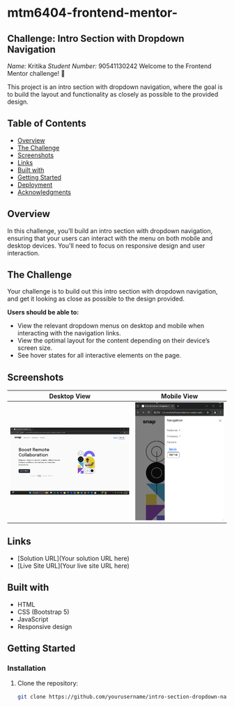 # mtm6404-frontend-mentor-
## Challenge: Intro Section with Dropdown Navigation

*Name:* Kritika
*Student Number:* 90541130242
Welcome to the Frontend Mentor challenge! 🚀

This project is an intro section with dropdown navigation, where the goal is to build the layout and functionality as closely as possible to the provided design.

## Table of Contents

- [Overview](#overview)
- [The Challenge](#the-challenge)
- [Screenshots](#screenshots)
- [Links](#links)
- [Built with](#built-with)
- [Getting Started](#getting-started)
- [Deployment](#deployment)
- [Acknowledgments](#acknowledgments)

## Overview

In this challenge, you’ll build an intro section with dropdown navigation, ensuring that your users can interact with the menu on both mobile and desktop devices. You'll need to focus on responsive design and user interaction.

## The Challenge

Your challenge is to build out this intro section with dropdown navigation, and get it looking as close as possible to the design provided.

**Users should be able to:**

- View the relevant dropdown menus on desktop and mobile when interacting with the navigation links.
- View the optimal layout for the content depending on their device’s screen size.
- See hover states for all interactive elements on the page.

## Screenshots

| Desktop View        | Mobile View        |
|---------------------|---------------------|
| ![Desktop Screenshot](./desktop.jpg.png) | ![Mobile Screenshot](./mobildesign.png) |

## Links

- [Solution URL](Your solution URL here)
- [Live Site URL](Your live site URL here)

## Built with

- HTML
- CSS (Bootstrap 5)
- JavaScript
- Responsive design

## Getting Started

### Installation

1. Clone the repository:
   ```bash
   git clone https://github.com/yourusername/intro-section-dropdown-nav.git
